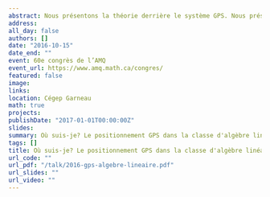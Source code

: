 ```yaml
---
abstract: Nous présentons la théorie derrière le système GPS. Nous présentons aussi des outils pour être en mesure d'utiliser cette théorie pour créer des devoirs individualisés pour les étudiants d'un cours d'algèbre linéaire.
address:
all_day: false
authors: []
date: "2016-10-15"
date_end: ""
event: 60e congrès de l’AMQ
event_url: https://www.amq.math.ca/congres/
featured: false
image:
links:
location: Cégep Garneau
math: true
projects:
publishDate: "2017-01-01T00:00:00Z"
slides: 
summary: Où suis-je? Le positionnement GPS dans la classe d'algèbre linéaire.
tags: []
title: Où suis-je? Le positionnement GPS dans la classe d'algèbre linéaire
url_code: ""
url_pdf: "/talk/2016-gps-algebre-lineaire.pdf"
url_slides: ""
url_video: ""
---
```


